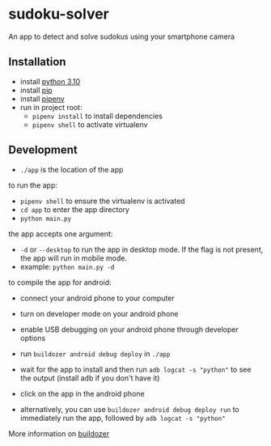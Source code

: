 # sudoku-solver

An app to detect and solve sudokus using your smartphone camera

## Installation

- install [python 3.10](https://www.python.org/downloads)
- install [pip](https://pypi.python.org/pypi/pip)
- install [pipenv](https://pipenv.pypa.io/en/latest/)
- run in project root:
  - `pipenv install` to install dependencies
  - `pipenv shell` to activate virtualenv

## Development

- `./app` is the location of the app

to run the app:

- `pipenv shell` to ensure the virtualenv is activated
- `cd app` to enter the app directory
- `python main.py`

the app accepts one argument:

- `-d` or `--desktop` to run the app in desktop mode. If the flag is not present, the app will run in mobile mode.
- example: `python main.py -d`

to compile the app for android:

- connect your android phone to your computer
- turn on developer mode on your android phone
- enable USB debugging on your android phone through developer options
- run `buildozer android debug deploy` in `./app`
- wait for the app to install and then run `adb logcat -s "python"` to see the output (install adb if you don't have it)
- click on the app in the android phone

- alternatively, you can use `buildozer android debug deploy run` to immediately run the app, followed by `adb logcat -s "python"`

More information on [buildozer](https://github.com/kivy/buildozer)
